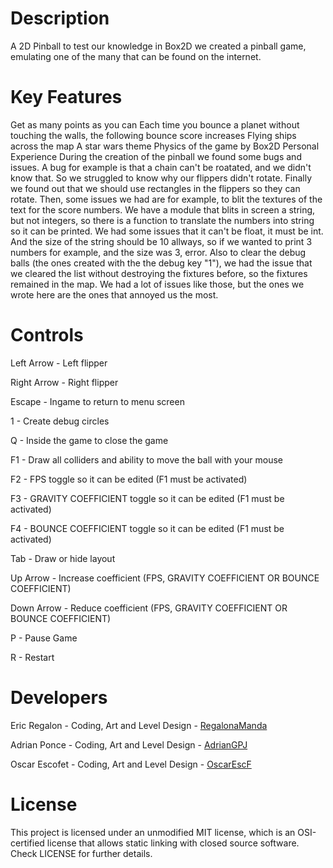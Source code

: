 # Description
A 2D Pinball to test our knowledge in Box2D we created a pinball game, emulating one of the many that can be found on the internet.

# Key Features
Get as many points as you can
Each time you bounce a planet without touching the walls, the following bounce score increases
Flying ships across the map
A star wars theme
Physics of the game by Box2D
Personal Experience
During the creation of the pinball we found some bugs and issues. A bug for example is that a chain can't be roatated, and we didn't know that. So we struggled to know why our flippers didn't rotate. Finally we found out that we should use rectangles in the flippers so they can rotate. Then, some issues we had are for example, to blit the textures of the text for the score numbers. We have a module that blits in screen a string, but not integers, so there is a function to translate the numbers into string so it can be printed. We had some issues that it can't be float, it must be int. And the size of the string should be 10 allways, so if we wanted to print 3 numbers for example, and the size was 3, error. Also to clear the debug balls (the ones created with the the debug key "1"), we had the issue that we cleared the list without destroying the fixtures before, so the fixtures remained in the map. We had a lot of issues like those, but the ones we wrote here are the ones that annoyed us the most.

# Controls
Left Arrow - Left flipper

Right Arrow - Right flipper

Escape - Ingame to return to menu screen

1 - Create debug circles

Q - Inside the game to close the game

F1 - Draw all colliders and ability to move the ball with your mouse

F2 - FPS toggle so it can be edited (F1 must be activated)

F3 - GRAVITY COEFFICIENT toggle so it can be edited (F1 must be activated)

F4 - BOUNCE COEFFICIENT toggle so it can be edited (F1 must be activated)

Tab - Draw or hide layout

Up Arrow - Increase coefficient (FPS, GRAVITY COEFFICIENT OR BOUNCE COEFFICIENT)

Down Arrow - Reduce coefficient (FPS, GRAVITY COEFFICIENT OR BOUNCE COEFFICIENT)

P - Pause Game

R - Restart

# Developers
Eric Regalon - Coding, Art and Level Design - [RegalonaManda](https://github.com/RegalonaManda)

Adrian Ponce - Coding, Art and Level Design - [AdrianGPJ](https://github.com/AdrianGPJ)

Oscar Escofet - Coding, Art and Level Design - [OscarEscF](https://github.com/OscarEscF)

# License
This project is licensed under an unmodified MIT license, which is an OSI-certified license that allows static linking with closed source software. Check LICENSE for further details.

